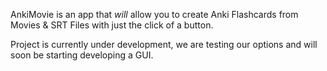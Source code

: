 AnkiMovie is an app that *will* allow you to create Anki Flashcards from Movies & SRT Files with just the click of a button.

Project is currently under development, we are testing our options and will soon be starting developing a GUI.